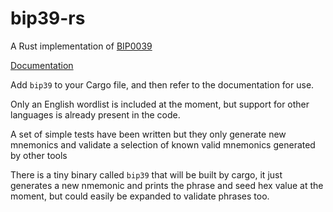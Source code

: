 # bip39-rs

A Rust implementation of [BIP0039](https://github.com/bitcoin/bips/blob/master/bip-0039.mediawiki)

[Documentation](https://docs.rs/bip39)

Add `bip39` to your Cargo file, and then refer to the documentation 
for use.

Only an English wordlist is included at the moment, but support for 
other languages is already present in the code.

A set of simple tests have been written but they only generate new 
mnemonics and validate a selection of known valid mnemonics generated
by other tools

There is a tiny binary called `bip39` that will be built by cargo,
it just generates a new nmemonic and prints the phrase and seed hex value
at the moment, but could easily be expanded to validate phrases too.